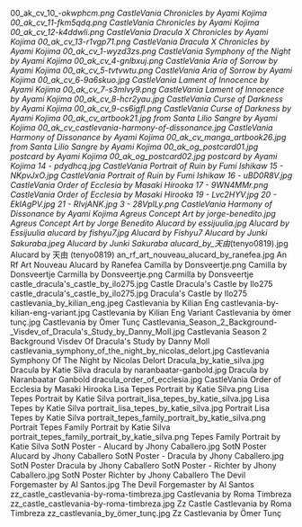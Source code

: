 00_ak_cv_10_-_okwphcm.png CastleVania Chronicles by Ayami Kojima
00_ak_cv_11_-_fkm5qdq.png CastleVania Chronicles by Ayami Kojima
00_ak_cv_12_-_k4ddwli.png CastleVania Dracula X Chronicles by Ayami Kojima
00_ak_cv_13_-_r1vgp71.png CastleVania Dracula X Chronicles by Ayami Kojima
00_ak_cv_1_-_wyzd3zs.png CastleVania Symphony of the Night by Ayami Kojima
00_ak_cv_4_-_gnlbxuj.png CastleVania Aria of Sorrow by Ayami Kojima
00_ak_cv_5_-_tvtvwtu.png CastleVania Aria of Sorrow by Ayami Kojima
00_ak_cv_6_-_9a6skuo.jpg CastleVania Lament of Innocence by Ayami Kojima
00_ak_cv_7_-_s3mlvy9.png CastleVania Lament of Innocence by Ayami Kojima
00_ak_cv_8_-_hcr2yau.jpg CastleVania Curse of Darkness by Ayami Kojima
00_ak_cv_9_-_cs6igfl.png CastleVania Curse of Darkness by Ayami Kojima
00_ak_cv_artbook21.jpg from Santa Lilio Sangre by Ayami Kojima
00_ak_cv_castlevania-harmony-of-dissonance.jpg CastleVania Harmony of Dissonance by Ayami Kojima
00_ak_cv_manga_artbook26.jpg from Santa Lilio Sangre by Ayami Kojima
00_ak_og_postcard01.jpg postcard by Ayami Kojima
00_ak_og_postcard02.jpg postcard by Ayami Kojima
14 - pdydhcq.jpg CastleVania Portrait of Ruin by Fumi Ishikaw
15 - NKpvJxO.jpg CastleVania Portrait of Ruin by Fumi Ishikaw
16 - uBD0R8V.jpg CastleVania Order of Ecclesia by Masaki Hirooka
17 - 9WN4MMr.png CastleVania Order of Ecclesia by Masaki Hirooka
19 - Lvc2HYV.jpg
20 - EkIAgPV.jpg
21 - RIvjANK.jpg
3 - 28VplLy.png CastleVania Harmony of Dissonance by Ayami Kojima
Agreus Concept Art by jorge-benedito.jpg Agreus Concept Art by Jorge Benedito
Alucard by essijuulia.jpg Alucard by Essijuulia
alucard by fishyu7.jpg Alucard by Fishyu7
Alucard by Junki Sakuraba.jpeg Alucard by Junki Sakuraba
alucard_by_天由_(tenyo0819).jpg Alucard by 天由 (tenyo0819)
an_rf_art_nouveau_alucard_by_ranefea.jpg An Rf Art Nouveau Alucard by Ranefea
Camilla by Donsveertje.png Camilla by Donsveertje
Carmilla by Donsveertje.png Carmilla by Donsveertje
castle_dracula's_castle_by_ilo275.jpg Castle Dracula's Castle by Ilo275
castle_dracula's_castle_by_ilo275.jpg Dracula's Castle by Ilo275
castlevania_by_kilian_eng.jpeg Castlevania by Kilian Eng
castlevania-by-kilian-eng-variant.jpg Castlevania by Kilian Eng Variant
Castlevania by ömer tunç.jpg Castlevania by Ömer Tunç
Castlevania_Season_2_Background-_Visdev_of_Dracula's_Study_by_Danny_Moll.jpg Castlevania Season 2 Background  Visdev Of Dracula's Study by Danny Moll
castlevania_symphony_of_the_night_by_nicolas_delort.jpg Castlevania Symphony Of The Night by Nicolas Delort
Dracula_by_katie_silva.jpg Dracula by Katie Silva
dracula by naranbaatar-ganbold.jpg Dracula by Naranbaatar Ganbold
dracula_order_of_ecclesia.jpg CastleVania Order of Ecclesia by Masaki Hirooka
Lisa Tepes Portrait by Katie Silva.png Lisa Tepes Portrait by Katie Silva
portrait_lisa_tepes_by_katie_silva.jpg Lisa Tepes by Katie Silva
portrait_lisa_tepes_by_katie_silva.jpg Portrait Lisa Tepes by Katie Silva
portrait_tepes_family_portrait_by_katie_silva.png Portrait Tepes Family Portrait by Katie Silva
portrait_tepes_family_portrait_by_katie_silva.png Tepes Family Portrait by Katie Silva
SotN Poster - Alucard by Jhony Caballero.jpg SotN Poster   Alucard by Jhony Caballero
SotN Poster - Dracula by Jhony Caballero.jpg SotN Poster   Dracula by Jhony Caballero
SotN Poster - Richter by Jhony Caballero.jpg SotN Poster   Richter by Jhony Caballero
The Devil Forgemaster by Al Santos.jpg The Devil Forgemaster by Al Santos
zz_castle_castlevania-by-roma-timbreza.jpg Castlevania by Roma Timbreza
zz_castle_castlevania-by-roma-timbreza.jpg Zz Castle Castlevania by Roma Timbreza
zz_castlevania_by_ömer_tunç.jpg Zz Castlevania by Ömer Tunç
